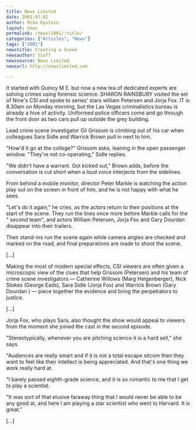 ```yaml
---
title: News Limited
date: 2001-07-02
author: Mika Epstein
layout: news
permalink: /news/2001/:title/
categories: ["Articles", "News"]
tags: ["2001"]
newstitle: Creating a Scene  
newsauthor: Staff  
newssource: News Limited  
newsurl: http://newslimited.com

---
```

It started with Quincy M E. but now a new tea of dedicated experts are solving crimes using forensic science. SHARON RAINSBURY visited the set of Nine's CSI and spoke to series' stars william Petersen and Jorja Fox. IT is 8.30am on Monday morning, but the Las Vegas criminalistics bureau is already a hive of activity. Uniformed police officers come and go through the front door as two cars pull up outside the grey building. 

Lead crime scene investigator Gil Grissom is climbing out of his car when colleagues Sara Sidle and Warrick Brown pull in next to him. 

"How'd it go at the college?" Grissom asks, leaning in the open passenger window. "They're not co-operating," Sidle replies. 

"We didn't have a warrant. Got kicked out," Brown adds, before the conversation is cut short when a loud voice interjects from the sidelines. 

From behind a mobile monitor, director Peter Markle is watching the action play out on the screen in front of him, and he is not happy with what he sees. 

"Let's do it again," he cries, as the actors return to their positions at the start of the scene. They run the lines once more before Markle calls for the " second team", and actors William Petersen, Jorja Fox and Gary Dourdan disappear into their trailers. 

Their stand-ins run the scene again while camera angles are checked and marked on the road, and final preparations are made to shoot the scene. 

[...]

Making the most of modern special effects, CSI viewers are often given a microscopic view of the clues that help Grissom (Petersen) and his team of crime scene investigators &#8212; Catherine Willows (Marg Helgenberger), Nick Stokes (George Eads), Sara Sidle (Jorja Fox) and Warrick Brown (Gary Dourdan ) &#8212; piece together the evidence and bring the perpetrators to justice. 

[...]

Jorja Fox, who plays Sara, also thought the show would appeal to viewers from the moment she joined the cast in the second episode. 

"Stereotypically, whenever you are pitching science it is a hard sell," she says. 

"Audiences are really smart and if it is not a total escape sitcom then they want to feel like their intellect is being appreciated. And that's one thing we work really hard at. 

"I barely passed eighth-grade science, and it is so romantic to me that I get to play a scientist. 

"It was sort of that elusive faraway thing that I would never be able to be any good at, and here I am playing a star scientist who went to Harvard. It is great." 

[...] 

